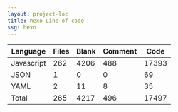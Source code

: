 ```yaml
---
layout: project-loc
title: hexo Line of code
ssg: hexo
---
```

<div class="table-responsive">
<table class="table">
<thead><tr>
<th>Language</th>
<th>Files</th>
<th>Blank</th>
<th>Comment</th>
<th>Code</th>
</tr></thead><tbody>
<tr><td>Javascript</td><td> 262</td><td> 4206</td><td> 488</td><td> 17393</td></tr>
<tr><td>JSON</td><td> 1</td><td> 0</td><td> 0</td><td> 69</td></tr>
<tr><td>YAML</td><td> 2</td><td> 11</td><td> 8</td><td> 35</td></tr>
<tr><td>Total</td><td>265</td><td>4217</td><td>496</td><td>17497</td></tr>
</tbody></table></div>
